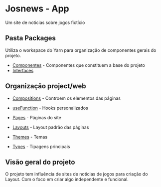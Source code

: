 # Josnews - App
Um site de noticias sobre jogos fictício

## Pasta Packages

Utiliza o workspace do Yarn para organização de componentes gerais do projeto.

- [Componentes](https://github.com/arthurandrejozuk/josnews-app/tree/master/packages/components) - Componentes que constituem a base do projeto
- [Interfaces](https://github.com/arthurandrejozuk/josnews-app/tree/master/packages/interface) 

## Organização project/web

- [Compositions](https://github.com/arthurandrejozuk/josnews-app/tree/master/project/web/compositions) - Controem os elementos das páginas

- [useFunction](https://github.com/arthurandrejozuk/josnews-app/tree/master/project/web/useFunction) - Hooks personalizados

- [Pages](https://github.com/arthurandrejozuk/josnews-app/tree/master/project/web/pages) - Páginas do site

- [Layouts](https://github.com/arthurandrejozuk/josnews-app/tree/master/project/web/layouts) - Layout padrão das páginas

- [Themes](https://github.com/arthurandrejozuk/josnews-app/tree/master/project/web/theme) - Temas 

- [Types](https://github.com/arthurandrejozuk/josnews-app/tree/master/project/web/types) - Tipagens principais  

## Visão geral do projeto

O projeto tem influência de sites de noticias de jogos para criação do Layout. Com o foco em criar algo independente e funcional.
